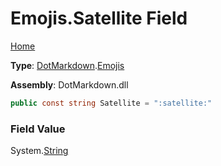 # Emojis\.Satellite Field

[Home](../../../README.md)

**Type**: [DotMarkdown](../../README.md)\.[Emojis](../README.md)

**Assembly**: DotMarkdown\.dll

```csharp
public const string Satellite = ":satellite:"
```

### Field Value

System\.[String](https://docs.microsoft.com/en-us/dotnet/api/system.string)